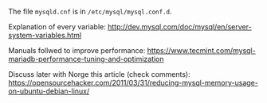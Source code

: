 The file `mysqld.cnf` is in `/etc/mysql/mysql.conf.d`.

Explanation of every variable:
http://dev.mysql.com/doc/mysql/en/server-system-variables.html

Manuals follwed to improve performance:
https://www.tecmint.com/mysql-mariadb-performance-tuning-and-optimization

Discuss later with Norge this article (check comments):
https://opensourcehacker.com/2011/03/31/reducing-mysql-memory-usage-on-ubuntu-debian-linux/